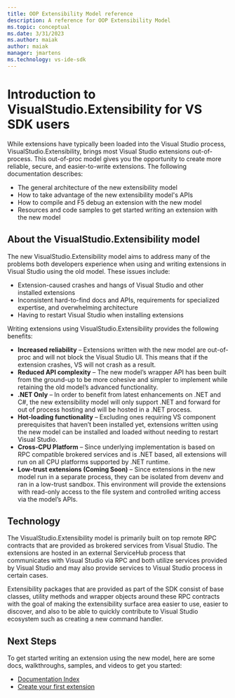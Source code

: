 ```yaml
---
title: OOP Extensibility Model reference
description: A reference for OOP Extensibility Model
ms.topic: conceptual
ms.date: 3/31/2023
ms.author: maiak
author: maiak
manager: jmartens
ms.technology: vs-ide-sdk
---
```


# Introduction to VisualStudio.Extensibility for VS SDK users

While extensions have typically been loaded into the Visual Studio process, VisualStudio.Extensibility, brings most Visual Studio extensions out-of-process. This out-of-proc model gives you the opportunity to create more reliable, secure, and easier-to-write extensions. The following documentation describes:

* The general architecture of the new extensibility model
* How to take advantage of the new extensibility model's APIs
* How to compile and F5 debug an extension with the new model 
* Resources and code samples to get started writing an extension with the new model

## About the VisualStudio.Extensibility model

The new VisualStudio.Extensibility model aims to address many of the problems both developers experience when using and writing extensions in Visual Studio using the old model. These issues include:

* Extension-caused crashes and hangs of Visual Studio and other installed extensions
* Inconsistent hard-to-find docs and APIs, requirements for specialized expertise, and overwhelming architecture
* Having to restart Visual Studio when installing extensions

Writing extensions using VisualStudio.Extensibility provides the following benefits:

* **Increased reliability** – Extensions written with the new model are out-of-proc and will not block the Visual Studio UI.  This means that if the extension crashes, VS will not crash as a result.
* **Reduced API complexity** – The new model’s wrapper API has been built from the ground-up to be more cohesive and simpler to implement while retaining the old model’s advanced functionality.
* **.NET Only** – In order to benefit from latest enhancements on .NET and C#, the new extensibility model will only support .NET and forward for out of process hosting and will be hosted in a .NET process.
* **Hot-loading functionality** – Excluding ones requiring VS component prerequisites that haven’t been installed yet, extensions written using the new model can be installed and loaded without needing to restart Visual Studio.
* **Cross-CPU Platform** – Since underlying implementation is based on RPC compatible brokered services and is .NET based, all extensions will run on all CPU platforms supported by .NET runtime.
* **Low-trust extensions (Coming Soon)** – Since extensions in the new model run in a separate process, they can be isolated from devenv and ran in a low-trust sandbox. This environment will provide the extensions with read-only access to the file system and controlled writing access via the model’s APIs. 

## Technology

The VisualStudio.Extensibility model is primarily built on top remote RPC contracts that are provided as brokered services from Visual Studio. The extensions are hosted in an external ServiceHub process that communicates with Visual Studio via RPC and both utilize services provided by Visual Studio and may also provide services to Visual Studio process in certain cases.

Extensibility packages that are provided as part of the SDK consist of base classes, utility methods and wrapper objects around these RPC contracts with the goal of making the extensibility surface area easier to use, easier to discover, and also to be able to quickly contribute to Visual Studio ecosystem such as creating a new command handler.

## Next Steps

To get started writing an extension using the new model, here are some docs, walkthroughs, samples, and videos to get you started:

* [Documentation Index](../index.md)
* [Create your first extension](create-your-first-extension.md)
